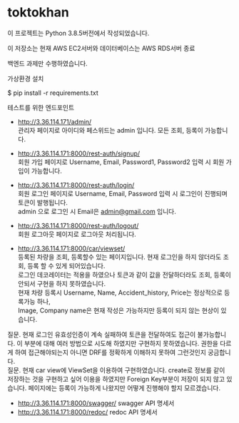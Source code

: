 # toktokhan


이 프로젝트는 Python 3.8.5버전에서 작성되었습니다.

이 저장소는 현재 AWS EC2서버와 데이터베이스는 AWS RDS서버 종료

백엔드 과제만 수행하였습니다.

가상환경 설치

$ pip install -r requirements.txt 

테스트를 위한 엔드포인트 

- http://3.36.114.171/admin/ <br>
관리자 페이지로 아이디와 페스위드는 admin 입니다. 모든 조회, 등록이 가능합니다.

- http://3.36.114.171:8000/rest-auth/signup/ <br>
회원 가입 페이지로 Username, Email, Password1, Password2 입력 시 회원 가입이 가능합니다.

- http://3.36.114.171:8000/rest-auth/login/ <br>
회원 로그인 페이지로 Username, Email, Password 입력 시 로그인이 진행되며 토큰이 발행됩니다.<br>
admin 으로 로그인 시 Email은 admin@gmail.com 입니다.

- http://3.36.114.171:8000/rest-auth/logout/<br>
회원 로그아웃 페이지로 로그아웃 처리됩니다.

- http://3.36.114.171:8000/car/viewset/ <br>
등록된 차량을 조회, 등록할수 있는 페이지입니다. 현재 로그인을 하지 않더라도 조회, 등록 할 수 있게 되어있습니다.<br>
로그인 데코레이터는 적용을 하였으나 토큰과 같이 값을 전달하더라도 조회, 등록이 안되서 구현을 하지 못하였습니다.<br>
현재 차량 등록시 Username, Name, Accident_history, Price는 정상적으로 등록가능 하나, <br>
Image, Company name은 현재 작성은 가능하지만 등록이 되지 않는 현상이 있습니다.<br>

질문. 현재 로그인 유효성인증이 계속 실패하여 토큰을 전달하여도 접근이 불가능합니다. 이 부분에 대해 여러 방법으로 시도해 하였지만 구현하지 못하였습니다. 권한을 다르게 하여 접근해야되는지 아니면 DRF를 정확하게 이해하지 못하여 그런것인지 궁금합니다.<br>
질문. 현재 car view에 ViewSet을 이용하여 구현하였습니다. create로 정보를 같이 저장하는 것을 구현하고 싶어 이용을 하였지만 Foreign Key부분이 저장이 되지 않고 있습니다. 페이지에는 등록이 가능하게 나왔지만 어떻게 진행해야 할지 모르겠습니다. 



- http://3.36.114.171:8000/swagger/ swagger API 명세서<br>
- http://3.36.114.171:8000/redoc/   redoc API 명세서<br>

